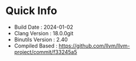 # Quick Info
* Build Date : 2024-01-02
* Clang Version : 18.0.0git
* Binutils Version : 2.40
* Compiled Based : https://github.com/llvm/llvm-project/commit/f33245a5
